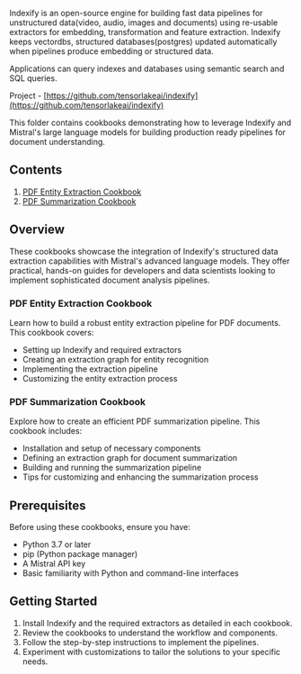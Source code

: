 Indexify is an open-source engine for building fast data pipelines for unstructured data(video, audio, images and documents) using re-usable extractors for embedding, transformation and feature extraction. Indexify keeps vectordbs, structured databases(postgres) updated automatically when pipelines produce embedding or structured data.

Applications can query indexes and databases using semantic search and SQL queries.

Project - [https://github.com/tensorlakeai/indexify](https://github.com/tensorlakeai/indexify)

This folder contains cookbooks demonstrating how to leverage Indexify and Mistral's large language models for building production ready pipelines for document understanding.

## Contents

1. [PDF Entity Extraction Cookbook](pdf-entity-extraction-cookbook.md)
2. [PDF Summarization Cookbook](pdf-summarization-cookbook.md)

## Overview

These cookbooks showcase the integration of Indexify's structured data extraction capabilities with Mistral's advanced language models. They offer practical, hands-on guides for developers and data scientists looking to implement sophisticated document analysis pipelines.

### PDF Entity Extraction Cookbook

Learn how to build a robust entity extraction pipeline for PDF documents. This cookbook covers:

- Setting up Indexify and required extractors
- Creating an extraction graph for entity recognition
- Implementing the extraction pipeline
- Customizing the entity extraction process

### PDF Summarization Cookbook

Explore how to create an efficient PDF summarization pipeline. This cookbook includes:

- Installation and setup of necessary components
- Defining an extraction graph for document summarization
- Building and running the summarization pipeline
- Tips for customizing and enhancing the summarization process

## Prerequisites

Before using these cookbooks, ensure you have:

- Python 3.7 or later
- pip (Python package manager)
- A Mistral API key
- Basic familiarity with Python and command-line interfaces

## Getting Started

1. Install Indexify and the required extractors as detailed in each cookbook.
2. Review the cookbooks to understand the workflow and components.
3. Follow the step-by-step instructions to implement the pipelines.
4. Experiment with customizations to tailor the solutions to your specific needs.
